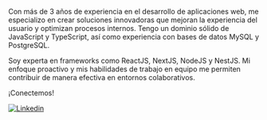 Con más de 3 años de experiencia en el desarrollo de aplicaciones web, me especializo en crear soluciones innovadoras que mejoran la experiencia del usuario y optimizan procesos internos. Tengo un dominio sólido de JavaScript y TypeScript, así como experiencia con bases de datos MySQL y PostgreSQL.

Soy experta en frameworks como ReactJS, NextJS, NodeJS y NestJS. Mi enfoque proactivo y mis habilidades de trabajo en equipo me permiten contribuir de manera efectiva en entornos colaborativos.

¡Conectemos!

[![Linkedin](https://img.shields.io/badge/-LinkedIn-blue?style=flat-square&logo=Linkedin&logoColor=white&link=https://www.linkedin.com/in/maise-damasceno)](https://www.linkedin.com/in/maise-damasceno)
